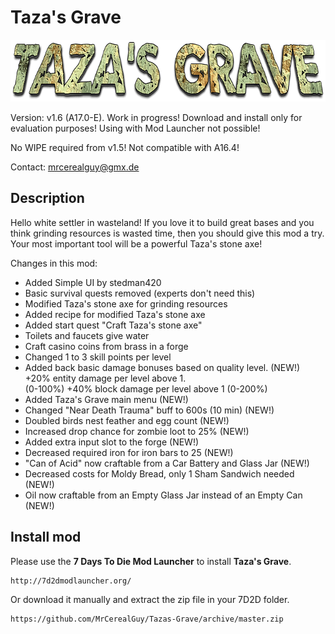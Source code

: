 # Taza's Grave

<img src="tazas-grave-logo.png" height="99px" alt="Taza's Grave logo">

Version: v1.6 (A17.0-E). Work in progress! Download and install only for evaluation purposes! Using with Mod Launcher not possible!

No WIPE required from v1.5! Not compatible with A16.4!

Contact: mrcerealguy@gmx.de

## Description

Hello white settler in wasteland! If you love it to build great bases and you think grinding resources is wasted time, then you should give this mod a try. Your most important tool will be a powerful Taza's stone axe!

Changes in this mod:

- Added Simple UI by stedman420
- Basic survival quests removed (experts don't need this)
- Modified Taza's stone axe for grinding resources
- Added recipe for modified Taza's stone axe
- Added start quest "Craft Taza's stone axe"
- Toilets and faucets give water
- Craft casino coins from brass in a forge
- Changed 1 to 3 skill points per level
- Added back basic damage bonuses based on quality level. (NEW!)  
  +20% entity damage per level above 1.  
  (0-100%) +40% block damage per level above 1 (0-200%)
- Added Taza's Grave main menu (NEW!)
- Changed "Near Death Trauma" buff to 600s (10 min) (NEW!)
- Doubled birds nest feather and egg count (NEW!)
- Increased drop chance for zombie loot to 25% (NEW!)
- Added extra input slot to the forge (NEW!)
- Decreased required iron for iron bars to 25 (NEW!)
- "Can of Acid" now craftable from a Car Battery and Glass Jar (NEW!)
- Decreased costs for Moldy Bread, only 1 Sham Sandwich needed (NEW!)
- Oil now craftable from an Empty Glass Jar instead of an Empty Can (NEW!)

## Install mod

Please use the **7 Days To Die Mod Launcher** to install **Taza's Grave**.

```
http://7d2dmodlauncher.org/
```

Or download it manually and extract the zip file in your 7D2D folder.

```
https://github.com/MrCerealGuy/Tazas-Grave/archive/master.zip
```

